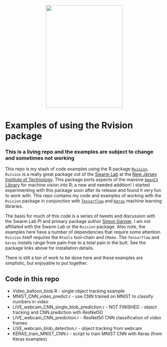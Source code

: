 <center><img src="https://www.dropbox.com/s/m97zh7wtm2a1z4r/gidget.jpg?raw=1" width="245" height="327" /></center>


# Examples of using the Rvision package
### This is a living repo and the examples are subject to change and sometimes not working

This repo is my stash of code examples using the R package [`Rvision`](https://github.com/swarm-lab/Rvision). `Rvision` is a really great package out of the [Swarm Lab](http://www.theswarmlab.com/) at the [New Jersey Institute of Technology](www.njit.edu). This package ports aspects of the massive [`OpenCV` Library](https://opencv.org/) for machine vision into R; a new and needed addition! I started experimenting with this package soon after its release and found it very fun to work with. This repo contains my code and examples of working with the `Rvision` package in conjunction with [`Tensorflow`](https://tensorflow.rstudio.com/) and [`Keras`](https://keras.rstudio.com/) machine learning libraries.

The basis for much of this code is a series of tweets and discussion with the Swarm Lab PI and primary package author [Simon Garnier](https://twitter.com/sjmgarnier). I am not affiliated with the Swarm Lab or the `Rvision` package. Also note, the examples here have a number of dependencies that require some attention. `Rvision` itself requires the `Rtools` tool-chain and `CMake`. The `Tensorflow` and `keras` installs range from pain-free to a total pain in the butt.  See the package links above for installation details.

There is still a ton of work to be done here and these examples are simplistic, but enjoyable to put together.

## Code in this repo


*   Video_balloon_blob.R - single object tracking example
*   MNIST_CNN_video_predict.r - use CNN trained on MNIST to classify numbers in video
*   LIVE_webcam_CNN_single_blob_prediction.r - NOT FINISHED - object tracking and CNN prediction with ResNet50
*   LIVE_webcam_CNN_prediction.r - ResNet50 CNN classification of video frames
*   LIVE_webcam_blob_detection.r - object tracking from webcam
*   KERAS_train_MNIST_CNN.r - script to train MNIST CNN with Keras (from Keras examples)


